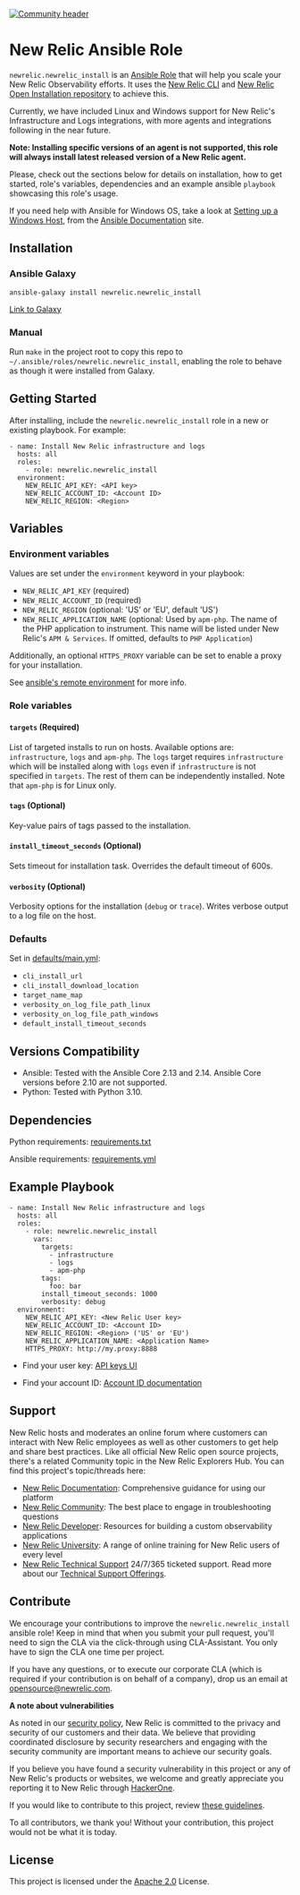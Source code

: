 [![Community header](https://github.com/newrelic/opensource-website/raw/main/src/images/categories/Community_Project.png)](https://opensource.newrelic.com/oss-category/#community-project)

# New Relic Ansible Role

`newrelic.newrelic_install` is an [Ansible Role](https://docs.ansible.com/ansible/latest/playbook_guide/playbooks_reuse_roles.html) that will help you scale your New Relic Observability efforts. It uses the [New Relic CLI](https://github.com/newrelic/newrelic-cli) and [New Relic Open Installation repository](https://github.com/newrelic/open-install-library) to achieve this.

Currently, we have included Linux and Windows support for New Relic's Infrastructure and Logs integrations, with more agents and integrations following in the near future.

**Note: Installing specific versions of an agent is not supported, this role will always install latest released version of a New Relic agent.**

Please, check out the sections below for details on installation, how to get started, role's variables, dependencies and an example ansible `playbook` showcasing this role's usage.

If you need help with Ansible for Windows OS, take a look at [Setting up a Windows Host](https://docs.ansible.com/ansible/latest/os_guide/windows_setup.html), from the [Ansible Documentation](https://docs.ansible.com/ansible/latest/) site.

## Installation

### Ansible Galaxy

```
ansible-galaxy install newrelic.newrelic_install
```

[Link to Galaxy](https://galaxy.ansible.com/newrelic/newrelic_install)

### Manual

Run `make` in the project root to copy this repo to `~/.ansible/roles/newrelic.newrelic_install`, enabling the role to behave as though it were installed from Galaxy.

## Getting Started

After installing, include the `newrelic.newrelic_install` role in a new or existing playbook. For example:

```
- name: Install New Relic infrastructure and logs
  hosts: all
  roles:
    - role: newrelic.newrelic_install
  environment:
    NEW_RELIC_API_KEY: <API key>
    NEW_RELIC_ACCOUNT_ID: <Account ID>
    NEW_RELIC_REGION: <Region>
```

## Variables

### Environment variables

Values are set under the `environment` keyword in your playbook:

- `NEW_RELIC_API_KEY` (required)
- `NEW_RELIC_ACCOUNT_ID` (required)
- `NEW_RELIC_REGION` (optional: 'US' or 'EU', default 'US')
- `NEW_RELIC_APPLICATION_NAME` (optional: Used by `apm-php`. The name of the PHP application to instrument. This name will be listed under New Relic's `APM & Services`. If omitted, defaults to `PHP Application`)

Additionally, an optional `HTTPS_PROXY` variable can be set to enable a proxy for your installation.

See [ansible's remote environment](https://docs.ansible.com/ansible/latest/playbook_guide/playbooks_environment.html) for more info.

### Role variables

#### `targets` (Required)

List of targeted installs to run on hosts. Available options are: `infrastructure`, `logs` and `apm-php`. The `logs` target requires `infrastructure` which will be installed along with `logs` even if `infrastructure` is not specified in `targets`. The rest of them can be independently installed. Note that `apm-php` is for Linux only.

#### `tags` (Optional)

Key-value pairs of tags passed to the installation.

#### `install_timeout_seconds` (Optional)

Sets timeout for installation task. Overrides the default timeout of 600s.

#### `verbosity` (Optional)

Verbosity options for the installation (`debug` or `trace`). Writes verbose output to a log file on the host.

### Defaults

Set in [defaults/main.yml](https://github.com/newrelic/ansible-install/blob/main/defaults/main.yml):

- `cli_install_url`
- `cli_install_download_location`
- `target_name_map`
- `verbosity_on_log_file_path_linux`
- `verbosity_on_log_file_path_windows`
- `default_install_timeout_seconds`

## Versions Compatibility

- Ansible: Tested with the Ansible Core 2.13 and 2.14. Ansible Core versions before 2.10 are not supported.
- Python: Tested with Python 3.10.

## Dependencies

Python requirements: [requirements.txt](https://github.com/newrelic/ansible-install/blob/main/requirements.txt)

Ansible requirements: [requirements.yml](https://github.com/newrelic/ansible-install/blob/main/requirements.yml)

## Example Playbook

```
- name: Install New Relic infrastructure and logs
  hosts: all
  roles:
    - role: newrelic.newrelic_install
      vars:
        targets:
          - infrastructure
          - logs
          - apm-php
        tags:
          foo: bar
        install_timeout_seconds: 1000
        verbosity: debug
  environment:
    NEW_RELIC_API_KEY: <New Relic User key>
    NEW_RELIC_ACCOUNT_ID: <Account ID>
    NEW_RELIC_REGION: <Region> ('US' or 'EU')
    NEW_RELIC_APPLICATION_NAME: <Application Name>
    HTTPS_PROXY: http://my.proxy:8888
```

- Find your user key: [API keys UI](https://one.newrelic.com/launcher/api-keys-ui.api-keys-launcher)

- Find your account ID: [Account ID documentation](https://docs.newrelic.com/docs/accounts/accounts-billing/account-structure/account-id/)

## Support

New Relic hosts and moderates an online forum where customers can interact with
New Relic employees as well as other customers to get help and share best
practices. Like all official New Relic open source projects, there's a related
Community topic in the New Relic Explorers Hub. You can find this project's
topic/threads here:

- [New Relic Documentation](https://docs.newrelic.com): Comprehensive guidance for using our platform
- [New Relic Community](https://discuss.newrelic.com): The best place to engage in troubleshooting questions
- [New Relic Developer](https://developer.newrelic.com/): Resources for building a custom observability applications
- [New Relic University](https://learn.newrelic.com/): A range of online training for New Relic users of every level
- [New Relic Technical Support](https://support.newrelic.com/) 24/7/365 ticketed support. Read more about our [Technical Support Offerings](https://docs.newrelic.com/docs/licenses/license-information/general-usage-licenses/support-plan).

## Contribute

We encourage your contributions to improve the `newrelic.newrelic_install` ansible role! Keep in mind that when you submit your pull request, you'll need to sign the CLA via the click-through using CLA-Assistant. You only have to sign the CLA one time per project.

If you have any questions, or to execute our corporate CLA (which is required if your contribution is on behalf of a company), drop us an email at opensource@newrelic.com.

**A note about vulnerabilities**

As noted in our [security policy](https://github.com/newrelic/ansible-install/security/policy), New Relic is committed to the privacy and security of our customers and their data. We believe that providing coordinated disclosure by security researchers and engaging with the security community are important means to achieve our security goals.

If you believe you have found a security vulnerability in this project or any of New Relic's products or websites, we welcome and greatly appreciate you reporting it to New Relic through [HackerOne](https://hackerone.com/newrelic).

If you would like to contribute to this project, review [these guidelines](https://github.com/newrelic/ansible-install/blob/main/CONTRIBUTING.md).

To all contributors, we thank you! Without your contribution, this project would not be what it is today.

## License

This project is licensed under the [Apache 2.0](http://apache.org/licenses/LICENSE-2.0.txt) License.
